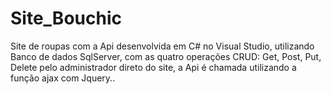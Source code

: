 # Site_Bouchic
 Site de roupas com a Api desenvolvida em  C# no Visual Studio, utilizando Banco de dados SqlServer, com as quatro operações CRUD: Get, Post, Put, Delete  pelo administrador direto do site, a Api é chamada utilizando a função ajax com Jquery..
